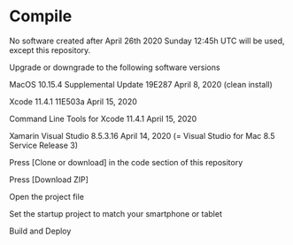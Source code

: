 # Compile

No software created after April 26th 2020 Sunday 12:45h UTC will be used, except this repository.

Upgrade or downgrade to the following software versions

MacOS 10.15.4 Supplemental Update 19E287 April 8, 2020 (clean install)

Xcode 11.4.1 11E503a April 15, 2020

Command Line Tools for Xcode 11.4.1 April 15, 2020

Xamarin Visual Studio 8.5.3.16 April 14, 2020 (= Visual Studio for Mac 8.5 Service Release 3)

Press [Clone or download] in the code section of this repository

Press [Download ZIP]

Open the project file

Set the startup project to match your smartphone or tablet

Build and Deploy

